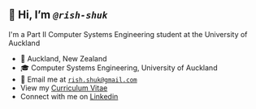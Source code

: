 <h2>👋 Hi, I’m <i><strong><code>@rish-shuk</code></strong></i></h2>

I'm a Part II Computer Systems Engineering student at the University of Auckland
- 📍 Auckland, New Zealand
- 🎓 Computer Systems Engineering, University of Auckland
- 📧 Email me at <code>rish.shuk@gmail.com</code>
- View my <a href="https://github.com/rish-shuk/cv/blob/319f1f34e8557a754d1d44c346a2daca6f6dc82e/Rishi%20Shukla%20-%20Technical%20Resume%20.pdf">Curriculum Vitae</a>
- Connect with me on <a href="www.linkedin.com/in/rish-shuk">Linkedin</a>


<!---
rish-shuk/rish-shuk is a ✨ special ✨ repository because its `README.md` (this file) appears on your GitHub profile.
You can click the Preview link to take a look at your changes.
--->
